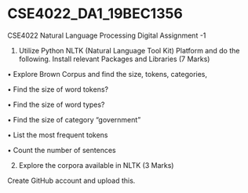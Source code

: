 # CSE4022_DA1_19BEC1356
CSE4022 Natural Language Processing
Digital Assignment -1

1.	Utilize Python NLTK (Natural Language Tool Kit) Platform and do the following. Install relevant Packages and Libraries
(7 Marks)

•	Explore Brown Corpus and find the size, tokens, categories,

•	Find the size of word tokens?

•	Find the size of word types?

•	Find the size of category “government”

•	List the most frequent tokens

•	Count the number of sentences 


2.	Explore the corpora available in NLTK
(3 Marks)

Create GitHub account and upload this.

